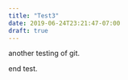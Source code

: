 ```yaml
---
title: "Test3"
date: 2019-06-24T23:21:47-07:00
draft: true
---
```


another testing of git.



end test.

